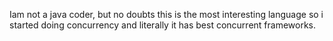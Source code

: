 Iam not a java coder, but no doubts this is the most interesting language so i started doing concurrency and literally it has best concurrent frameworks.
